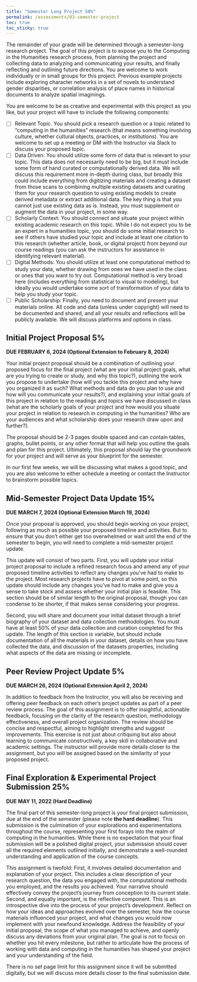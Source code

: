 ```yaml
---
title: "Semester Long Project 50%"
permalink: /assessments/03-semester-project
toc: true
toc_sticky: true
---
```


The remainder of your grade will be determined through a semester-long research project. The goal of this project is to expose you to the Computing in the Humanities research process, from planning the project and collecting data to analyzing and communicating your results, and finally reflecting and outlining future directions. You are welcome to work individually or in small groups for this project. Previous example projects include exploring character networks in a set of novels to understand gender disparities, or correlation analysis of place names in historical documents to analyze spatial imaginings. 

You are welcome to be as creative and experimental with this project as you like, but your project will have to include the following components:

- [ ] Relevant Topic. You should pick a research question or a topic related to “computing in the humanities” research (that means something involving culture, whether cultural objects, practices, or institutions). You are welcome to set up a meeting or DM with the Instructor via Slack to discuss your proposed topic.
- [ ] Data Driven: You should utilize some form of data that is relevant to your topic. This data does not necessarily need to be big, but it must include some form of hand curated or computationally derived data. We will discuss this requirement more in-depth during class, but broadly this could include everything from digitizing materials and creating a dataset from those scans to combining multiple existing datasets and curating them for your research question to using existing models to create derived metadata or extract additional data. The key thing is that you cannot just use existing data as is. Instead, you must supplement or augment the data in your project, in some way. 
- [ ] Scholarly Context: You should connect and situate your project within existing academic research on this topic. While I do not expect you to be an expert in a humanities topic, you should do some initial research to see if others have studied your topic and include at least one citation to this research (whether article, book, or digital project) from beyond our course readings (you can ask the instructors for assistance in identifying relevant material).
- [ ] Digital Methods: You should utilize at least one computational method to study your data, whether drawing from ones we have used in the class or ones that you want to try out. Computational method is very broad here (includes everything from statistical to visual to modeling), but ideally you would undertake some sort of transformation of your data to help you study your topic.
- [ ] Public Scholarship: Finally, you need to document and present your materials online. All code and data (unless under copyright) will need to be documented and shared, and all your results and reflections will be publicly available. We will discuss platforms and options in class.

## Initial Project Proposal 5% 

**DUE FEBRUARY 6, 2024 (Optional Extension to February 8, 2024)**

Your initial project proposal should be a combination of outlining your proposed focus for the final project (what are your initial project goals, what are you trying to create or study, and why this topic?), outlining the work you propose to undertake (how will you tackle this project and why have you organized it as such? What methods and data do you plan to use and how will you communicate your results?), and explaining your initial goals of this project in relation to the readings and topics we have discussed in class (what are the scholarly goals of your project and how would you situate your project in relation to research in computing in the humanities? Who are your audiences and what scholarship does your research draw upon and further?). 

The proposal should be 2-3 pages double spaced and can contain tables, graphs, bullet points, or any other format that will help you outline the goals and plan for this project. Ultimately, this proposal should lay the groundwork for your project and will serve as your blueprint for the semester.

In our first few weeks, we will be discussing what makes a good topic, and you are also welcome to either schedule a meeting or contact the Instructor to brainstorm possible topics. 

## Mid-Semester Project Data Update 15% 

**DUE MARCH 7, 2024 (Optional Extension March 19, 2024)**

Once your proposal is approved, you should begin working on your project, following as much as possible your proposed timeline and activities. But to ensure that you don’t either get too overwhelmed or wait until the end of the semester to begin, you will need to complete a mid-semester project update. 

This update will consist of two parts. First, you will update your initial project proposal to include a refined research focus and amend any of your proposed timeline activities to reflect any changes you’ve had to make to the project. Most research projects have to pivot at some point, so this update should include any changes you’ve had to make and give you a sense to take stock and assess whether your initial plan is feasible. This section should be of similar length to the original proposal, though you can condense to be shorter, if that makes sense considering your progress. 

Second, you will share and document your initial dataset through a brief biography of your dataset and data collection methodologies. You must have at least 50% of your data collection and curation completed for this update. The length of this section is variable, but should include documentation of all the materials in your dataset, details on how you have collected the data, and discussion of the datasets properties, including what aspects of the data are missing or incomplete.

## Peer Review Project Update 5% 

**DUE MARCH 26, 2024 (Optional Extension April 2, 2024)**

In addition to feedback from the Instructor, you will also be receiving and offering peer feedback on each other’s project updates as part of a peer review process. The goal of this assignment is to offer insightful, actionable feedback, focusing on the clarity of the research question, methodology effectiveness, and overall project organization. The review should be concise and respectful, aiming to highlight strengths and suggest improvements. This exercise is not just about critiquing but also about learning to communicate constructively, a key skill in collaborative and academic settings. The instructor will provide more details closer to the assignment, but you will be assigned based on the similarity of your proposed project.


## Final Exploration & Experimental Project Submission 25% 

**DUE MAY 11, 2022 (Hard Deadline)** 

The final part of this semester-long project is your final project submission, due at the end of the semester (please note **the hard deadline**).  This submission is the culmination of your explorations and experimentations throughout the course, representing your first forays into the realm of computing in the humanities. While there is no expectation that your final submission will be a polished digital project, your submission should cover all the required elements outlined initially, and demonstrate a well-rounded understanding and application of the course concepts.

This assignment is twofold: First, it involves detailed documentation and explanation of your project. This includes a clear description of your research question, the data you engaged with, the computational methods you employed, and the results you achieved. Your narrative should effectively convey the project’s journey from conception to its current state. Second, and equally important, is the reflective component. This is an introspective dive into the process of your project’s development. Reflect on how your ideas and approaches evolved over the semester, how the course materials influenced your project, and what changes you would now implement with your newfound knowledge. Address the feasibility of your initial proposal, the scope of what you managed to achieve, and openly discuss any deviations from your original plan. The goal is not to focus on whether you hit every milestone, but rather to articulate how the process of working with data and computing in the humanities has shaped your project and your understanding of the field.

There is no set page limit for this assignment since it will be submitted digitally, but we will discuss more details closer to the final submission date.






